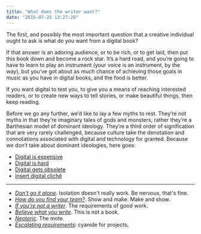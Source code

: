 ```yaml
---
title: "What does the writer want?"
date: "2015-07-25 13:27:26"
---
```


The first, and possibly the most important question that a creative
individual ought to ask is what do you want from a digital book?

If that answer is an adoring audience, or to be rich, or to get laid,
then put this book down and become a rock star. It’s a hard road, and
you’re going to have to learn to play an instrument (your voice is an
instrument, by the way), but you’ve got about as much chance of
achieving those goals in music as you have in digital books, and the
food is better.

If you want digital to test you, to give you a means of reaching
interested readers, or to create new ways to tell stories, or make
beautiful things, then keep reading.

Before we go any further, we’d like to lay a few myths to rest. They’re
not myths in that they’re imaginary tales of gods and monsters, rather
they’re a Barthesian model of dominant ideology. They’re a third order
of signification that are very rarely challenged, because culture take
the denotation and connotations associated with digital and technology
for granted. Because we don’t take about dominant ideologies, here goes:

- [Digital is expensive](/What_does_the_writer_want/Expensive.html)
- [Digital is hard](/What_does_the_writer_want/Hard.html)
- [Digital gets obsolete](/What_does_the_writer_want/Early_obsolescence.html)
- [Insert digital cliché](/What_does_the_writer_want/Cliches.html)

------------------------------------------------------------------------

- *[Don't go it alone](/What_does_the_writer_want/Do_not_go_it_alone.html)*. Isolation doesn't really work. Be nervous, that's fine.
- *[How do you find your team?](/What_does_the_writer_want/Find_your_team.html)*. Show and make. Make and show.
- *[If you're not a writer](/What_does_the_writer_want/If_you_are_not_a_writer.html)*. The requirements of good work.
- *[Believe what you write](/What_does_the_writer_want/This_is_not_a_book.html)*. This is not a book.
- *[Neoteric](/What_does_the_writer_want/Neoteric.html)*. The mote.
- *[Escalating requirements](/What_does_the_writer_want/Escalating_requirements.html)*: cyanide for projects.
